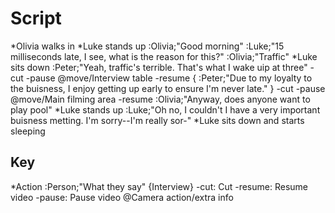 # Script
\*Olivia walks in
\*Luke stands up
:Olivia;"Good morning"
:Luke;"15 milliseconds late, I see, what is the reason for this?"
:Olivia;"Traffic"
\*Luke sits down
:Peter;"Yeah, traffic's terrible. That's what I wake uip at three"
-cut
-pause
@move/Interview table
-resume
{
  :Peter;"Due to my loyalty to the buisness, I enjoy getting up early to ensure I'm never late."
}
-cut
-pause
@move/Main filming area
-resume
:Olivia;"Anyway, does anyone want to play pool"
\*Luke stands up
:Luke;"Oh no, I couldn't I have a very important buisness metting. I'm sorry--I'm really sor-"
\*Luke sits down and starts sleeping

## Key
\*Action
:Person;"What they say"
{Interview}
-cut: Cut
-resume: Resume video
-pause: Pause video
@Camera action/extra info
